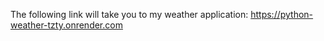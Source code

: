 The following link will take you to my weather application: https://python-weather-tzty.onrender.com


